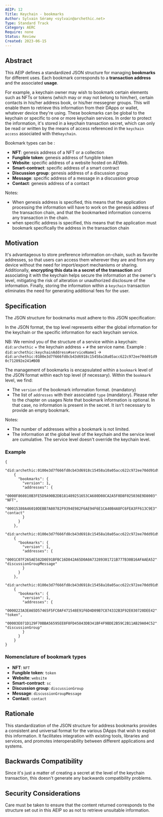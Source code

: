 ```yaml
---
AEIP: 12
Title: Keychain - bookmarks
Author: Sylvain Séramy <sylvain@archethic.net>
Type: Standard Track
Category: AERC
Require: none
Status: Review
Created: 2023-06-15
---
```


## Abstract
This AEIP defines a standardized JSON structure for managing **bookmarks** for different uses.
Each bookmark corresponds to a **transaction address** and the associated **usage**.

For example, a keychain owner may wish to bookmark certain elements such as NFTs or tokens (which may or may not belong to him/her), certain contacts in his/her address book, or his/her messegner groups.
This will enable them to retrieve this information from their DApps or wallet, whatever device they're using.
These bookmarks can be global to the keychain or specific to one or more keychain services.
In order to protect the information, it's stored in a keychain transaction secret, which can only be read or written by the means of access referenced in the `keychain access` associated with the`keychain`.
 
Bookmark types can be :
- **NFT**: genesis address of a NFT or a collection
- **Fungible token**: genesis address of fungible token
- **Website**: specific address of a website hosted on AEWeb. 
- **Smart-contract**: specific address of a smart contract
- **Discussion group**: genesis address of a discussion group
- **Message**: specific address of a message in a discussion group  
- **Contact**: genesis address of a contact

Notes:
- When genesis address is specified, this means that the application processing the information will have to work on the genesis address of the transaction chain, and that the bookmarked information concerns any transaction in the chain.
- when specific address is specified, this means that the application must bookmark specifically the address in the transaction chain 

## Motivation
It's advantageous to store preference information on-chain, such as favorite addresses, so that users can access them wherever they are and from any device without the need for import/export mechanisms or sharing. 
Additionally, **encrypting this data in a secret of the transaction** and associating it with the keychain helps secure the information at the owner's level, mitigating the risk of alteration or unauthorized disclosure of the information.
Finally, storing the information within a `keychain` transaction eliminates the need for generating additional fees for the user.

## Specification
The JSON structure for bookmarks must adhere to this JSON specification:

In the JSON format, the top level represents either the global information for the keychain or the specific information for each keychain service.

NB: We remind you of the structure of a service within a keychain: `did:archethic` + the keychain address + `#` the service name.
Example : `did:archethic:keychainAddress#serviceName1` -> `did:archethic:0100e3d7f666fd8cb43d6918c15458a10a05acc622c972ee70dd91d90c712892e241#BOB`

The management of bookmarks is encapsulated within a `bookmark` level of the JSON format within each top level (if necessary). Within the `bookmark` level, we find:

- The `version` of the bookmark information format. (mandatory)
- The list of `addresses` with their associated `type` (mandatory). Please refer to the chapter on usages
Note that bookmark information is optional. In that case, no information is present in the secret. 
It isn't necessary to provide an empty bookmark.

Notes:
- The number of addresses within a bookmark is not limited.
- The information at the global level of the keychain and the service level are cumulative. The service level doesn't override the keychain level.

### Example
```jsonc
{
    "did:archethic:0100e3d7f666fd8cb43d6918c15458a10a05acc622c972ee70dd91d90c712892e241": 
    {
      "bookmarks": {
        "version": 1,
        "addresses": {
          "0000F860810B3FE5D9A90B2DB181489251653CA680D08CA2A5F0D8F025036E9D8003": "NFT",
          "00015380A46010DEBB7A80782F9394E982F6AE94F6E1CA40B4A8FC6FEA3FF613C9E3": "contact"
        }
      }
    },
    "did:archethic:0100e3d7f666fd8cb43d6918c15458a10a05acc622c972ee70dd91d90c712892e241#serviceName1":
    {
      "bookmarks": {
        "version": 1,
        "addresses": {
          "0001C07F265AE582D0E91BFBC16D842A65D0A0A73289301721B777B30B16AFAAEA52": "discussionGroupMessage"
        }
      }
    },
		"did:archethic:0100e3d7f666fd8cb43d6918c15458a10a05acc622c972ee70dd91d90c712892e241#serviceName2":
    {
      "bookmarks": {
        "version": 1,
        "addresses": {
          "0000223A3EA65D57465F5FC0AF471548E91F6D4D09B7C874332B3F92E030720DEE42": "token",
          "00003E071D129F70BBA56595EE8F8FD45843DB341BF4F9BDE2B59C2B11AB29A04C52": "discussionGroup"
        }
      }
    }
}
```

### Nomenclature of bookmark types

- **NFT**: `NFT`
- **Fungible token**: `token`
- **Website**: `website`
- **Smart-contract**: `sc`
- **Discussion group**: `discussionGroup`
- **Message**: `discussionGroupMessage` 
- **Contact**: `contact`
  
## Rationale
This standardization of the JSON structure for address bookmarks provides a consistent and universal format for the various DApps that wish to exploit this information. It facilitates integration with existing tools, libraries and services, and promotes interoperability between different applications and systems.

## Backwards Compatibility
Since it's just a matter of creating a secret at the level of the keychain transaction, this doesn't generate any backwards compatibility problems.

## Security Considerations
Care must be taken to ensure that the content returned corresponds to the structure set out in this AEIP so as not to retrieve unsuitable information.
